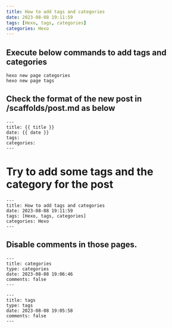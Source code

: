 ```yaml
---
title: How to add tags and categories
date: 2023-08-08 19:11:59
tags: [Hexo, tags, categories]
categories: Hexo
---
```


## Execute below commands to add tags and categories

```
hexo new page categories
hexo new page tags
```

## Check the format of the new post in /scaffolds/post.md as below

```
---
title: {{ title }}
date: {{ date }}
tags:
categories:
---
```

# Try to add some tags and the category for the post

```
---
title: How to add tags and categories
date: 2023-08-08 19:11:59
tags: [Hexo, tags, categories]
categories: Hexo
---
```

## Disable comments in those pages.

```
---
title: categories
type: categories
date: 2023-08-08 19:06:46
comments: false
---
```

```
---
title: tags
type: tags
date: 2023-08-08 19:05:58
comments: false
---
```